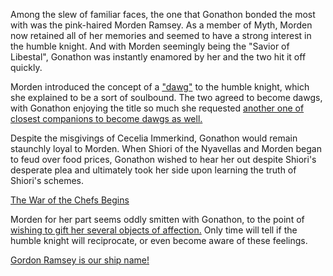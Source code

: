 <!-- title: My Dawg -->

Among the slew of familiar faces, the one that Gonathon bonded the most with was the pink-haired Morden Ramsey. As a member of Myth, Morden now retained all of her memories and seemed to have a strong interest in the humble knight. And with Morden seemingly being the "Savior of Libestal", Gonathon was instantly enamored by her and the two hit it off quickly.

Morden introduced the concept of a ["dawg"](https://www.youtube.com/watch?v=CPT2cj934-I&t=5384s) to the humble knight, which she explained to be a sort of soulbound. The two agreed to become dawgs, with Gonathon enjoying the title so much she requested [another one of closest companions to become dawgs as well.](https://www.youtube.com/watch?v=CPT2cj934-I&t=6923s) 

Despite the misgivings of Cecelia Immerkind, Gonathon would remain staunchly loyal to Morden. When Shiori of the Nyavellas and Morden began to feud over food prices, Gonathon wished to hear her out despite Shiori's desperate plea and ultimately took her side upon learning the truth of Shiori's schemes.

[The War of the Chefs Begins](#embed:https://youtu.be/CPT2cj934-I?t=12333)

Morden for her part seems oddly smitten with Gonathon, to the point of [wishing to gift her several objects of affection.](https://youtu.be/CPT2cj934-I?t=5250) Only time will tell if the humble knight will reciprocate, or even become aware of these feelings. 

[Gordon Ramsey is our ship name!](#embed:https://youtu.be/CPT2cj934-I?t=13933)